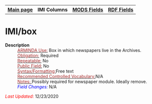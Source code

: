 <!DOCTYPE html>
<html>

<body>
<table style="width:100%">
  <tr>
    <th><a href="index.html">Main page</a></th>
	<th>IMI Columns</th>
    <th><a href="MODS.html">MODS Fields</a></th>
    <th><a href="#">RDF Fields</a></th>
  </tr>
</table>



<h1>IMI/box</h1>
<dl>
  <dt><b>Description</b></dt>
  <dd><ins><font color="brown">ARMINDA Use:</font></ins> Box in which newspapers live in the Archives. </dd>
  <dd><ins><font color="brown">Obligation:</font></ins> Required</dd>
  <dd><ins><font color="brown">Repeatable:</font></ins> No</dd>
  <dd><ins><font color="brown">Public Field:</font></ins> No</dd>
  <dd><ins><font color="brown">Syntax/Formatting:</font></ins>Free text</dd>
  <dd><ins><font color="brown">Recommended Controlled Vocabulary:</font></ins>N/A</dd>
  <dd><ins><font color="brown">Notes: </font></ins>Possibly required for newspaper module. Ideally remove.</dd>
  <dd><font color="blue"><i>Field Changes: </i></font>N/A</dd>
</dl>
	<p><font color="red"><i>Last Updated: </i></font>12/23/2020</p>
</dl>

</body>
</html>